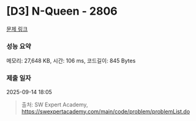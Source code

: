 # [D3] N-Queen - 2806 

[문제 링크](https://swexpertacademy.com/main/code/problem/problemDetail.do?contestProbId=AV7GKs06AU0DFAXB) 

### 성능 요약

메모리: 27,648 KB, 시간: 106 ms, 코드길이: 845 Bytes

### 제출 일자

2025-09-14 18:05



> 출처: SW Expert Academy, https://swexpertacademy.com/main/code/problem/problemList.do